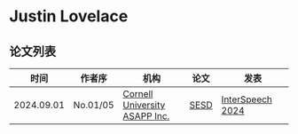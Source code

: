 # Justin Lovelace

## 论文列表

| 时间 | 作者序 | 机构 | 论文 | 发表 |
|:-:|:-:|---|---|---|
| 2024.09.01 | No.01/05 | [Cornell University](../Institutions/USA-Cornell_康奈尔大学.md) <br> [ASAPP Inc.](../Institutions/USA-ASAPP.Inc.md) | [SESD](../Models/Diffusion/2024.09.01_SESD.md) | [InterSpeech 2024](../Publications/InterSpeech.md) |